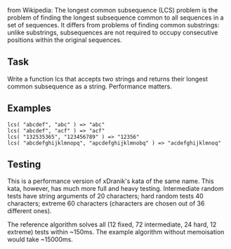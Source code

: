 from Wikipedia:
The longest common subsequence (LCS) problem is the problem of finding the longest subsequence common to all sequences in a set of sequences.
It differs from problems of finding common substrings: unlike substrings, subsequences are not required to occupy consecutive positions within the original sequences.

## Task
Write a function lcs that accepts two strings and returns their longest common subsequence as a string. Performance matters.

## Examples

```
lcs( "abcdef", "abc" ) => "abc"
lcs( "abcdef", "acf" ) => "acf"
lcs( "132535365", "123456789" ) => "12356"
lcs( "abcdefghijklmnopq", "apcdefghijklmnobq" ) => "acdefghijklmnoq"
```


## Testing


This is a performance version of xDranik's kata of the same name.
This kata, however, has much more full and heavy testing. Intermediate random tests have string arguments of 20 characters; hard random tests 40 characters; extreme 60 characters (characters are chosen out of 36 different ones).

The reference algorithm solves all (12 fixed, 72 intermediate, 24 hard, 12 extreme) tests within ~150ms. The example algorithm without memoisation would take ~15000ms.